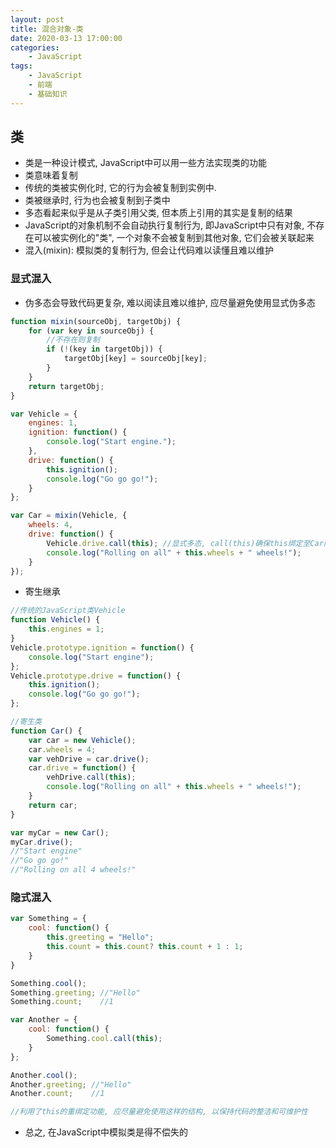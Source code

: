 ```yaml
---
layout: post
title: 混合对象-类
date: 2020-03-13 17:00:00
categories:
    - JavaScript
tags:
    - JavaScript
    - 前端
    - 基础知识
---
```


## 类
- 类是一种设计模式, JavaScript中可以用一些方法实现类的功能
- 类意味着复制
- 传统的类被实例化时, 它的行为会被复制到实例中.
- 类被继承时, 行为也会被复制到子类中
- 多态看起来似乎是从子类引用父类, 但本质上引用的其实是复制的结果
- JavaScript的对象机制不会自动执行复制行为, 即JavaScript中只有对象, 不存在可以被实例化的"类", 一个对象不会被复制到其他对象, 它们会被关联起来
- 混入(mixin): 模拟类的复制行为, 但会让代码难以读懂且难以维护

### 显式混入
- 伪多态会导致代码更复杂, 难以阅读且难以维护, 应尽量避免使用显式伪多态

```javascript
function mixin(sourceObj, targetObj) {
    for (var key in sourceObj) {
        //不存在则复制
        if (!(key in targetObj)) {
            targetObj[key] = sourceObj[key];
        }
    }
    return targetObj;
}

var Vehicle = {
    engines: 1,
    ignition: function() {
        console.log("Start engine.");
    },
    drive: function() {
        this.ignition();
        console.log("Go go go!");
    }
};

var Car = mixin(Vehicle, {
    wheels: 4,
    drive: function() {
        Vehicle.drive.call(this); //显式多态, call(this)确保this绑定至Car而不是Vehicle
        console.log("Rolling on all" + this.wheels + " wheels!");
    }
});
```
- 寄生继承

```javascript
//传统的JavaScript类Vehicle
function Vehicle() {
    this.engines = 1;    
}
Vehicle.prototype.ignition = function() {
    console.log("Start engine");
};
Vehicle.prototype.drive = function() {
    this.ignition();
    console.log("Go go go!");
};

//寄生类
function Car() {
    var car = new Vehicle();
    car.wheels = 4;
    var vehDrive = car.drive();
    car.drive = function() {
        vehDrive.call(this);
        console.log("Rolling on all" + this.wheels + " wheels!");
    }
    return car;
}

var myCar = new Car();
myCar.drive();
//"Start engine"
//"Go go go!"
//"Rolling on all 4 wheels!"
```

### 隐式混入

```javascript
var Something = {
    cool: function() {
        this.greeting = "Hello";
        this.count = this.count? this.count + 1 : 1;
    }
}

Something.cool();
Something.greeting; //"Hello"
Something.count;    //1

var Another = {
    cool: function() {
        Something.cool.call(this);
    }
};

Another.cool();
Another.greeting; //"Hello"
Another.count;    //1

//利用了this的重绑定功能, 应尽量避免使用这样的结构, 以保持代码的整洁和可维护性
```
- 总之, 在JavaScript中模拟类是得不偿失的